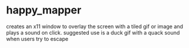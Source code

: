 # happy_mapper
creates an x11 window to overlay the screen with a tiled gif or image and plays a sound on click. suggested use is a duck gif with a quack sound when users try to escape
